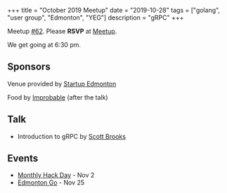 +++
title = "October 2019 Meetup"
date = "2019-10-28"
tags = ["golang", "user group", "Edmonton", "YEG"]
description = "gRPC"
+++

Meetup [#62](https://github.com/edmontongo/presentations/issues/104). Please **RSVP** at [Meetup](https://www.meetup.com/startupedmonton/events/bclwwpyznblc/).

We get going at 6:30 pm.

## Sponsors

Venue provided by [Startup Edmonton](https://www.startupedmonton.com/)

Food by [Improbable](https://improbable.io/) (after the talk)

## Talk

* Introduction to gRPC by [Scott Brooks](https://github.com/ScottBrooks)

## Events

* [Monthly Hack Day](https://www.meetup.com/startupedmonton/events/zzmphryzpbdb/) - Nov 2
* [Edmonton Go](https://www.meetup.com/startupedmonton/events/bclwwpyzpbhc/) - Nov 25

